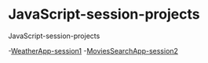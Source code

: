 # JavaScript-session-projects
JavaScript-session-projects

-[WeatherApp-session1](https://dima-kaddah.github.io/JavaScript-session-projects/WeatherApp-session1/index.html)
-[MoviesSearchApp-session2](https://dima-kaddah.github.io/JavaScript-session-projects/MoviesSearchApp-session2/index.html)
